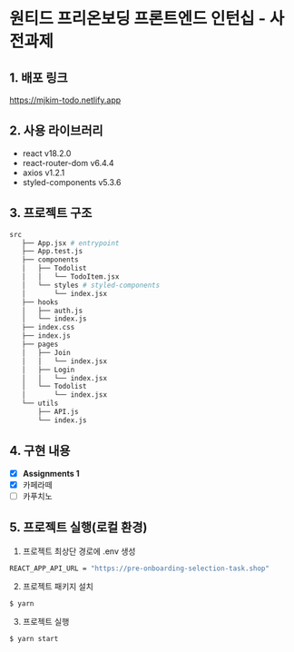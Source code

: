# 원티드 프리온보딩 프론트엔드 인턴십 - 사전과제

## 1. 배포 링크

<https://mjkim-todo.netlify.app>

## 2. 사용 라이브러리

- react v18.2.0
- react-router-dom v6.4.4
- axios v1.2.1
- styled-components v5.3.6

## 3. 프로젝트 구조

```bash
src
   ├── App.jsx # entrypoint
   ├── App.test.js
   ├── components
   │   ├── Todolist
   │   │   └── TodoItem.jsx
   │   └── styles # styled-components
   │       └── index.jsx
   ├── hooks
   │   ├── auth.js
   │   └── index.js
   ├── index.css
   ├── index.js
   ├── pages
   │   ├── Join
   │   │   └── index.jsx
   │   ├── Login
   │   │   └── index.jsx
   │   └── Todolist
   │       └── index.jsx
   └── utils
       ├── API.js
       └── index.js

```

## 4. 구현 내용

- [x] **Assignments 1**
- [x] 카페라떼
- [ ] 카푸치노

## 5. 프로젝트 실행(로컬 환경)

1. 프로젝트 최상단 경로에 .env 생성

```bash
REACT_APP_API_URL = "https://pre-onboarding-selection-task.shop"
```

2. 프로젝트 패키지 설치

```shell
$ yarn
```

3. 프로젝트 실행

```shell
$ yarn start
```
